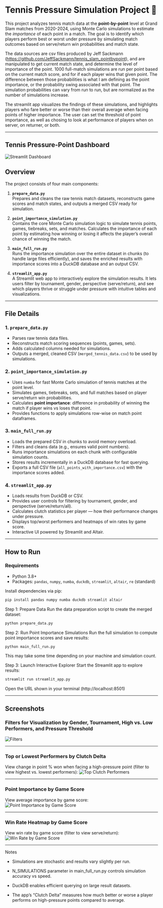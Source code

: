# Tennis Pressure Simulation Project 🎾

This project analyzes tennis match data at the **point-by-point** level at Grand Slam matches from 2020-2024, using Monte Carlo simulations to estimate the *importance* of each point in a match. The goal is to identify which players perform best or worst under pressure by simulating match outcomes based on serve/return win probabilities and match state.

The data sources are csv files produced by Jeff Sackmann (https://github.com/JeffSackmann/tennis_slam_pointbypoint), and are manipulated to get current match state, and determine the level of importance of the point. 1000 full-match simulations are run per point based on the current match score, and for if each player wins that given point. The difference between those probabilities is what I am defining as the point importance, or the probability swing associated with that point. The simulation probabilities can vary from run to run, but are normalized as the number of simulations increase.

The streamlit app visualizes the findings of these simulations, and highlights players who fare better or worse than their overall average when facing points of higher importance. The user can set the threshold of point importance, as well as chosing to look at performance of players when on server, on returner, or both. 

---

## Tennis Pressure-Point Dashboard
![Streamlit Dashboard](images/streamlit_preview.png)


## Overview

The project consists of four main components:

1. **`prepare_data.py`**  
   Prepares and cleans the raw tennis match datasets, reconstructs game scores and match states, and outputs a merged CSV ready for simulation.

2. **`point_importance_simulation.py`**  
   Contains the core Monte Carlo simulation logic to simulate tennis points, games, tiebreaks, sets, and matches. Calculates the importance of each point by estimating how winning or losing it affects the player’s overall chance of winning the match.

3. **`main_full_run.py`**  
   Runs the importance simulation over the entire dataset in chunks (to handle large files efficiently), and saves the enriched results with importance scores into a DuckDB database and an output CSV.

4. **`streamlit_app.py`**  
   A Streamlit web app to interactively explore the simulation results. It lets users filter by tournament, gender, perspective (serve/return), and see which players thrive or struggle under pressure with intuitive tables and visualizations.

---

## File Details

### 1. `prepare_data.py`

- Parses raw tennis data files.
- Reconstructs match scoring sequences (points, games, sets).
- Adds calculated columns needed for simulations.
- Outputs a merged, cleaned CSV (`merged_tennis_data.csv`) to be used by simulations.

### 2. `point_importance_simulation.py`

- Uses `numba` for fast Monte Carlo simulation of tennis matches at the point level.
- Simulates games, tiebreaks, sets, and full matches based on player serve/return win probabilities.
- Calculates **point importance**: difference in probability of winning the match if player wins vs loses that point.
- Provides functions to apply simulations row-wise on match point dataframes.

### 3. `main_full_run.py`

- Loads the prepared CSV in chunks to avoid memory overload.
- Filters and cleans data (e.g., ensures valid point numbers).
- Runs importance simulations on each chunk with configurable simulation counts.
- Stores results incrementally in a DuckDB database for fast querying.
- Exports a full CSV file (`all_points_with_importance.csv`) with the importance scores added.

### 4. `streamlit_app.py`

- Loads results from DuckDB or CSV.
- Provides user controls for filtering by tournament, gender, and perspective (serve/return/all).
- Calculates clutch statistics per player — how their performance changes under pressure.
- Displays top/worst performers and heatmaps of win rates by game score.
- Interactive UI powered by Streamlit and Altair.

---

## How to Run

### Requirements

- Python 3.8+
- Packages: `pandas`, `numpy`, `numba`, `duckdb`, `streamlit`, `altair`, `re` (standard)

Install dependencies via pip:

```bash
pip install pandas numpy numba duckdb streamlit altair
```

Step 1: Prepare Data
Run the data preparation script to create the merged dataset:

```bash
python prepare_data.py
```

Step 2: Run Point Importance Simulations
Run the full simulation to compute point importance scores and save results:

```bash
python main_full_run.py
```

This may take some time depending on your machine and simulation count.

Step 3: Launch Interactive Explorer
Start the Streamlit app to explore results:

```bash
streamlit run streamlit_app.py
```

Open the URL shown in your terminal (http://localhost:8501)

---

## Screenshots

### Filters for Visualization by Gender, Tournament, High vs. Low Performers, and Pressure Threshold
![Filters](images/filters.png)

---

### Top or Lowest Performers by Clutch Delta
View change in point % won when facing a high-pressure point (filter to view highest vs. lowest performers):
![Top Clutch Performers](images/top_performers_clutch_delta.png)

---

### Point Importance by Game Score
View average importance by game score:
![Point Importance by Game Score](images/importance_by_game_score.png)

---


### Win Rate Heatmap by Game Score
View win rate by game score (filter to view serve/return):
![Win Rate by Game Score](images/win_rate_by_game_score.png)

---



Notes

- Simulations are stochastic and results vary slightly per run.

- N_SIMULATIONS parameter in main_full_run.py controls simulation accuracy vs speed.

- DuckDB enables efficient querying on large result datasets.

- The app’s “Clutch Delta” measures how much better or worse a player performs on high-pressure points compared to average.


